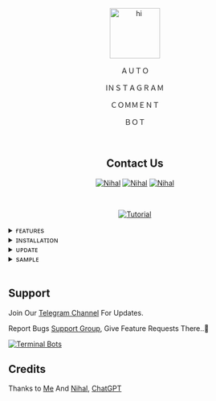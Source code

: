 
<p align="center"> <img src="https://github.com/nihalnihu/AutoIG-CMT/assets/72502160/5f6c0b5a-fbf1-4afa-88df-9386751ca607" alt="hi" width="100" height="100"></p>

<p align="center">
ＡＵＴＯ</p>
<p align="center">
IＮＳＴＡＧＲＡＭ</p>
<p align="center">ＣＯＭＭＥＮＴ</p>
<p align="center">
ＢＯＴ</p>

<br>

<div align="center">
 
## Contact Us

</div>

<p align="center">
 <a href="https://t.me/nihh_all"><img src="https://img.shields.io/badge/Telegram-blue?style=flat-square&logo=telegram&logoSize=auto" alt="Nihal"/></a>
<a href="https://wa.me/919605945309?text=HELLO"><img src="https://img.shields.io/badge/Whatsapp-4CBB17?style=flat-square&logo=whatsapp&logoSize=auto&logoColor=black" alt="Nihal"></a>
<a href="https://www.instagram.com/nihh____al"><img src="https://img.shields.io/badge/Instagram-C13584?style=flat-square&logo=instagram&logoColor=black&logoSize=auto" alt="Nihal"></a>
</p>

 <br>

 <div align="center">
  
[![Tutorial](https://img.shields.io/badge/Tutorial_Video-FF0000?style=for-the-badge&logo=youtube&logoColor=white)](https://youtu.be/ngLGxqoOX8k?si=ISvoTPUKt7PtXYlC)
 </div>
 
<details>
 <summary>ғᴇᴀᴛᴜʀᴇs</summary>
 
 <br> ☞︎ ‌𝚈𝙾𝚄 𝙲𝙰𝙽 𝚂𝙴𝙽𝙳 𝚄𝙽𝙻𝙸𝙼𝙸𝚃𝙴𝙳 𝙲𝙾𝙼𝙼𝙴𝙽𝚃𝚂 𝚃𝙾 𝙰 𝙿𝙾𝚂𝚃
 
 ☞︎ 𝙰𝙻𝚂𝙾 𝚈𝙾𝚄 𝙲𝙰𝙽 𝚂𝙴𝚃 𝙲𝚄𝚂𝚃𝙾𝙼 𝙲𝙾𝙼𝙼𝙴𝙽𝚃 𝙼𝙴𝚂𝚂𝙰𝙶𝙴
 
 ☞︎ 𝚈𝙾𝚄 𝙲𝙰𝙽 𝚂𝙴𝚃 𝙷𝙾𝚆 𝙼𝙰𝙽𝚈 𝙲𝙾𝙼𝙼𝙴𝙽𝚃𝚂 𝚈𝙾𝚄 𝚆𝙰𝙽𝚃 𝚃𝙾 𝚂𝙴𝙽𝙳.
   
 ☞︎ 𝚂𝙴𝚃 𝙳𝙴𝙻𝙰𝚈 𝚃𝙸𝙼𝙴 𝙸𝙽 𝚂𝙴𝙲𝙾𝙽𝙳𝚂 (𝙷𝙾𝚆 𝙼𝙰𝙽𝚈 𝚂𝙴𝙲𝙲𝙾𝙽𝙳𝚂 𝚆𝙰𝙸𝚃 𝙰𝙵𝚃𝙴𝚁 𝚂𝙴𝙽𝙳𝙴𝙳 𝙾𝙽𝙴 𝙲𝙾𝙼𝙼𝙴𝙽𝚃)
 
</details>
<details>
 <summary>ɪɴsᴛᴀʟʟᴀᴛɪᴏɴ</summary>

#### _For Update and upgrade Packeges_

```
apt update && apt upgrade -y
```
```
pkg update && pkg upgrade -y
```

### _Install IG-CMT-Bot in Your Terminal_
```
git clone https://github.com/nihalnihu/IG-CMT-Bot.git
```

### _Open Directory_

```
cd IG-CMT-Bot
```

### _Install Required Packeges_

```
bash setup.sh
```

### _Get Instagram Post ID (Must)_
```
python get_post_id.py
```
### _Send Auto Unlimited Comments._ 😜
```
python send_comment.py
```
</details>

<details>
 <summary>ᴜᴘᴅᴀᴛᴇ</summary>
 
### First update n upgrade Packeges. Then Update Repo.

```
apt update && apt upgrade -y
```

```
pkg update && pkg upgrade
```

### Open The IG CMT BOT

```
cd IG-CMT-Bot
```

### Update Repo
```
bash update.sh
```
### Now You IG CMT Bot Updated

</details>

<details>
 <summary>sᴀᴍᴘʟᴇ</summary>

# Tool Running...
https://github.com/nihalnihu/AutoIG-CMT/assets/70343963/3c02db1e-f6cd-447a-b160-d2357e7e7e91

# Sending Comments...
https://github.com/nihalnihu/AutoIG-CMT/assets/70343963/4e7ed7bf-f5a7-4cb5-b893-162fc6cac519
</details>

<br>

## Support
Join Our <a href="https://t.me/TG_BotCreator">Telegram Channel</a> For Updates.

Report Bugs <a href="https://t.me/TG_BotCreatorSupport">Support Group</a>, Give Feature Requests There..🤠

[![Terminal Bots](https://img.shields.io/badge/Whatsapp%20Group-green?style=for-the-badge&logo=whatsapp&logoColor=black&logoSize=black)](https://chat.whatsapp.com/K8DrSvnopVQE8BMT9zZfgZ)

## Credits

Thanks to <a href="https://github.com/darkhacker34">Me</a> And <a href="https://github.com/nihalnihu">Nihal</a>, <a href="https://openai.com/chatgpt">ChatGPT</a>
